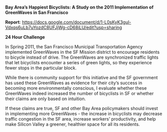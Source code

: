 **Bay Area’s Happiest Bicyclists: A Study on the 2011 Implementation of GreenWaves in
San Francisco**

**Report**: https://docs.google.com/document/d/1-L0sKyK3gul-Vdxqs6uLb7uYozdC8UFJjWg-cD68iLU/edit?usp=sharing

**24 Hour Challenge**

In Spring 2011, the San Francisco Municipal Transportation Agency implemented GreenWaves in the SF Mission district to encourage residents to bicycle instead of drive. The GreenWaves are synchronized traffic lights that let bicyclists encounter a series of green lights, so they experience fewer stops in the particular block. 

While there is community support for this initiative and the SF government has used these GreenWaves as evidence for their city’s success in becoming more environmentally conscious, I evaluate whether these GreenWaves indeed increased the number of bicyclists in SF or whether their claims are only based on intuition. 

If these claims are true, SF and other Bay Area policymakers should invest in implementing more GreenWaves - the increase in bicyclists may decrease traffic congestion in the SF area, increase workers’ productivity, and help make Silicon Valley a greener, healthier space for all its residents. 
